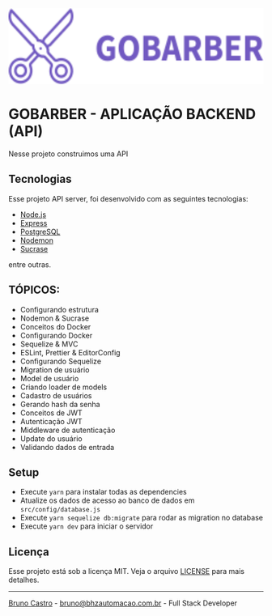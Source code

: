 <img src="https://github.com/BrunoLagoa/gobarber-backend/blob/master/src/public/images/logo.svg" title="GOBARBER - BACKEND" height = "150"/>


# GOBARBER - APLICAÇÃO BACKEND (API)
Nesse projeto construimos uma API

## Tecnologias

Esse projeto API server, foi desenvolvido com as seguintes tecnologias:

- [Node.js](https://nodejs.org/en/)
- [Express](https://expressjs.com/)
- [PostgreSQL](https://www.postgresql.org/)
- [Nodemon](https://nodemon.io/)
- [Sucrase](https://sucrase.io/)

entre outras.

## TÓPICOS:
- Configurando estrutura
- Nodemon & Sucrase
- Conceitos do Docker
- Configurando Docker
- Sequelize & MVC
- ESLint, Prettier & EditorConfig
- Configurando Sequelize
- Migration de usuário
- Model de usuário
- Criando loader de models
- Cadastro de usuários
- Gerando hash da senha
- Conceitos de JWT
- Autenticação JWT
- Middleware de autenticação
- Update do usuário
- Validando dados de entrada

## Setup

- Execute `yarn` para instalar todas as dependencies
- Atualize os dados de acesso ao banco de dados em `src/config/database.js`
- Execute `yarn sequelize db:migrate` para rodar as migration no database
- Execute `yarn dev` para iniciar o servidor

## Licença

Esse projeto está sob a licença MIT. Veja o arquivo [LICENSE](LICENSE.md) para mais detalhes.

---

[Bruno Castro](http://www.brunocastro.dev) - [bruno@bhzautomacao.com.br](mailto:bruno@bhzautomacao.com.br) - Full Stack Developer
